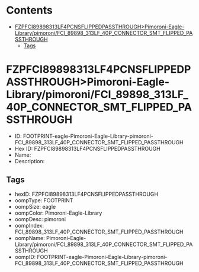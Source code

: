 



Contents
========

* [FZPFCI89898313LF4PCNSFLIPPEDPASSTHROUGH>Pimoroni-Eagle-Library/pimoroni/FCI_89898_313LF_40P_CONNECTOR_SMT_FLIPPED_PASSTHROUGH](#fzpfci89898313lf4pcnsflippedpassthroughpimoroni-eagle-librarypimoronifci_89898_313lf_40p_connector_smt_flipped_passthrough)
	* [Tags](#tags)

# FZPFCI89898313LF4PCNSFLIPPEDPASSTHROUGH>Pimoroni-Eagle-Library/pimoroni/FCI_89898_313LF_40P_CONNECTOR_SMT_FLIPPED_PASSTHROUGH

- ID: FOOTPRINT-eagle-Pimoroni-Eagle-Library-pimoroni-FCI_89898_313LF_40P_CONNECTOR_SMT_FLIPPED_PASSTHROUGH
- Hex ID: FZPFCI89898313LF4PCNSFLIPPEDPASSTHROUGH
- Name: 
- Description: 

## Tags

- hexID: FZPFCI89898313LF4PCNSFLIPPEDPASSTHROUGH
- oompType: FOOTPRINT
- oompSize: eagle
- oompColor: Pimoroni-Eagle-Library
- oompDesc: pimoroni
- oompIndex: FCI_89898_313LF_40P_CONNECTOR_SMT_FLIPPED_PASSTHROUGH
- oompName: Pimoroni-Eagle-Library/pimoroni/FCI_89898_313LF_40P_CONNECTOR_SMT_FLIPPED_PASSTHROUGH
- oompID: FOOTPRINT-eagle-Pimoroni-Eagle-Library-pimoroni-FCI_89898_313LF_40P_CONNECTOR_SMT_FLIPPED_PASSTHROUGH
